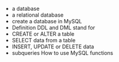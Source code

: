 * a database
* a relational database
* create a database in MySQL
* Definition DDL and DML stand for
* CREATE or ALTER a table
* SELECT data from a table
* INSERT, UPDATE or DELETE data
* subqueries
How to use MySQL functions

